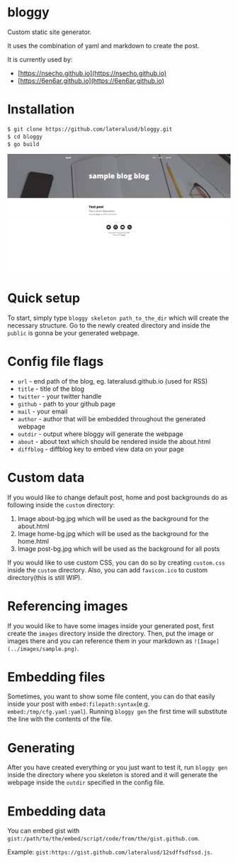 # bloggy
Custom static site generator. 

It uses the combination of yaml and markdown to create the post.

It is currently used by: 
* [https://nsecho.github.io](https://nsecho.github.io)
* [https://6en6ar.github.io](https://6en6ar.github.io)

# Installation

```bash
$ git clone https://github.com/lateralusd/bloggy.git
$ cd bloggy
$ go build
```

![Webpage generated](./webpage.png)

# Quick setup

To start, simply type `bloggy skeleton path_to_the_dir` which will create the necessary structure. 
Go to the newly created directory and inside the `public` is gonna be your generated webpage.

# Config file flags

* `url` - end path of the blog, eg. lateralusd.github.io (used for RSS)
* `title` - title of the blog
* `twitter` - your twitter handle
* `github` - path to your github page
* `mail` - your email
* `author` - author that will be embedded throughout the generated webpage
* `outdir` - output where bloggy will generate the webpage
* `about` - about text which should be rendered inside the about.html
* `diffblog` - diffblog key to embed view data on your page

# Custom data

If you would like to change default post, home and post backgrounds do as following inside the `custom` directory:

1. Image about-bg.jpg which will be used as the background for the about.html
2. Image home-bg.jpg which will be used as the background for the home.html
3. Image post-bg.jpg which will be used as the background for all posts

If you would like to use custom CSS, you can do so by creating `custom.css` inside the `custom` directory. Also, you can add `favicon.ico` to custom directory(this is still WIP).

# Referencing images

If you would like to have some images inside your generated post, first create the `images` directory inside the  directory.
Then, put the image or images there and you can reference them in your markdown as `![Image](../images/sample.png)`.

# Embedding files

Sometimes, you want to show some file content, you can do that easily inside your post with `embed:filepath:syntax`(e.g. `embed:/tmp/cfg.yaml:yaml`). Running `bloggy gen` the first time will substitute the line with the contents of the file.

# Generating

After you have created everything or you just want to test it, run `bloggy gen` inside the directory 
where you skeleton is stored and it will generate the webpage inside the `outdir` specified in the config file.

# Embedding data

You can embed gist with `gist:/path/to/the/embed/script/code/from/the/gist.github.com`.

Example: `gist:https://gist.github.com/lateralusd/12sdffsdfssd.js`.
